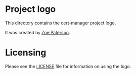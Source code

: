 # Project logo

This directory contains the cert-manager project logo.

It was created by [Zoe Paterson](https://www.zoepatersonmedia.com/).

# Licensing

Please see the [LICENSE](LICENSE) file for information on using the logo.
